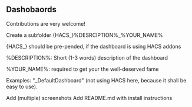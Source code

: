 ## Dashobaords

Contributions are very welcome!

  Create a subfolder {HACS_}%DESRCIPTION%_%YOUR_NAME%

  {HACS_} should be pre-pended, if the dashboard is using HACS addons

  %DESCRIPTION%: Short (1-3 words) description of the dashboard

  %YOUR_NAME%: required to get your the well-deserved fame

  Examples:
      "_DefaultDashboard" (not using HACS here, because it shall be easy to use).

  Add (multiple) screenshots
  Add README.md with install instructions
